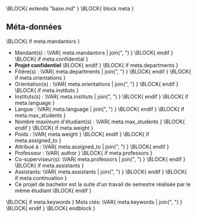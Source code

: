 \BLOCK{ extends "base.md" }
\BLOCK{ block meta }
## Méta-données

\BLOCK{ if meta.mandantors }
- Mandant(s) : \VAR{ meta.mandantors | join(", ") }
\BLOCK{ endif }
\BLOCK{ if meta.confidential }
- **Projet confidentiel**
\BLOCK{ endif }
\BLOCK{ if meta.departments }
- Filière(s) : \VAR{ meta.departments | join(", ") }
\BLOCK{ endif }
\BLOCK{ if meta.orientations }
- Orientation(s) : \VAR{ meta.orientations | join(", ") }
\BLOCK{ endif }
\BLOCK{ if meta.instituts }
- Instituts(s) : \VAR{ meta.instituts | join(", ") }
\BLOCK{ endif }
\BLOCK{ if meta.language }
- Langue : \VAR{ meta.language | join(", ") }
\BLOCK{ endif }
\BLOCK{ if meta.max_students }
- Nombre maximum d'étudiant(s) : \VAR{ meta.max_students }
\BLOCK{ endif }
\BLOCK{ if meta.weight }
- Poids : \VAR{ meta.weight }
\BLOCK{ endif }
\BLOCK{ if meta.assigned_to }
- Attribué à : \VAR{ meta.assigned_to | join(", ") }
\BLOCK{ endif }
- Professeur : \VAR{ author }
\BLOCK{ if meta.professors }
- Co-superviseur(s): \VAR{ meta.professors | join(", ") }
\BLOCK{ endif }
\BLOCK{ if meta.assistants }
- Assistants: \VAR{ meta.assistants | join(", ") }
\BLOCK{ endif }
\BLOCK{ if meta.continuation }
- Ce projet de bachelor est la suite d'un travail de semestre réalisée par le même étudiant
\BLOCK{ endif }

\BLOCK{ if meta.keywords }
Mots clés: \VAR{ meta.keywords | join(", ") }
\BLOCK{ endif }
\BLOCK{ endblock }
